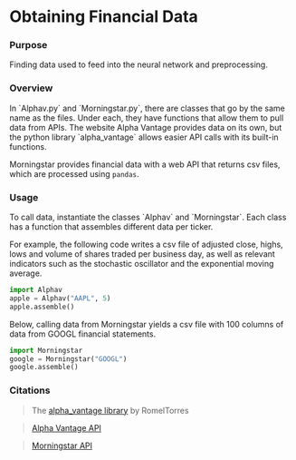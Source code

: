 # Obtaining Financial Data

<h3>Purpose</h3>
Finding data used to feed into the neural network and preprocessing.

<h3>Overview</h3>
In `Alphav.py` and `Morningstar.py`, there are classes that go by the same name as the files.
Under each, they have functions that allow them to pull data from APIs. 
The website Alpha Vantage provides data on its own, but the python library `alpha_vantage` allows easier API calls with its built-in functions.

Morningstar provides financial data with a web API that returns csv files, which are processed using `pandas`.

<h3>Usage</h3>
To call data, instantiate the classes `Alphav` and `Morningstar`. 
Each class has a function that assembles different data per ticker.

For example, the following code writes a csv file of adjusted close, highs, lows and volume of shares traded per business day, as well as relevant indicators such as the stochastic oscillator and the exponential moving average. 

```python
import Alphav
apple = Alphav("AAPL", 5)
apple.assemble()
```
Below, calling data from Morningstar yields a csv file with 100 columns of data from GOOGL financial statements.
```python
import Morningstar
google = Morningstar("GOOGL")
google.assemble()
```

<h3>Citations</h3>

>The [alpha_vantage library](https://github.com/RomelTorres/alpha_vantage) by RomelTorres

>[Alpha Vantage API](https://alphavantage.co)

>[Morningstar API](https://gist.github.com/hahnicity/45323026693cdde6a116)

